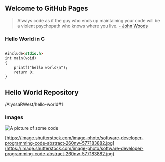 ## Welcome to GitHub Pages

> Always code as if the guy who ends up maintaining your code
> will be a violent psychopath who knows where you live.
> [- John Woods](https://www.goodreads.com/quotes/tag/programming)





### Hello World in C


```markdown

#include<stdio.h> 
int main(void)
{
	printf("hello world\n"); 
	return 0; 
}

```

## Hello World Repository

/AlyssaRWest/hello-world#1

### Images

![A picture of some code](https://image.shutterstock.com/image-photo/software-developer-programming-code-abstract-260nw-577183882.jpg)

[https://image.shutterstock.com/image-photo/software-developer-programming-code-abstract-260nw-577183882.jpg](https://image.shutterstock.com/image-photo/software-developer-programming-code-abstract-260nw-577183882.jpg)


